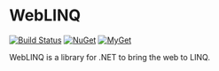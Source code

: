 # WebLINQ

[![Build Status][build-badge]][builds]
[![NuGet][nuget-badge]][nuget-pkg]
[![MyGet][myget-badge]][edge-pkgs]

WebLINQ is a library for .NET to bring the web to LINQ.


  [build-badge]: https://img.shields.io/appveyor/ci/raboof/weblinq.svg
  [myget-badge]: https://img.shields.io/myget/raboof/v/WebLinq.svg?label=myget
  [edge-pkgs]: https://www.myget.org/feed/raboof/package/nuget/WebLinq
  [nuget-badge]: https://img.shields.io/nuget/v/WebLinq.svg
  [nuget-pkg]: https://www.nuget.org/packages/WebLinq
  [builds]: https://ci.appveyor.com/project/raboof/weblinq
